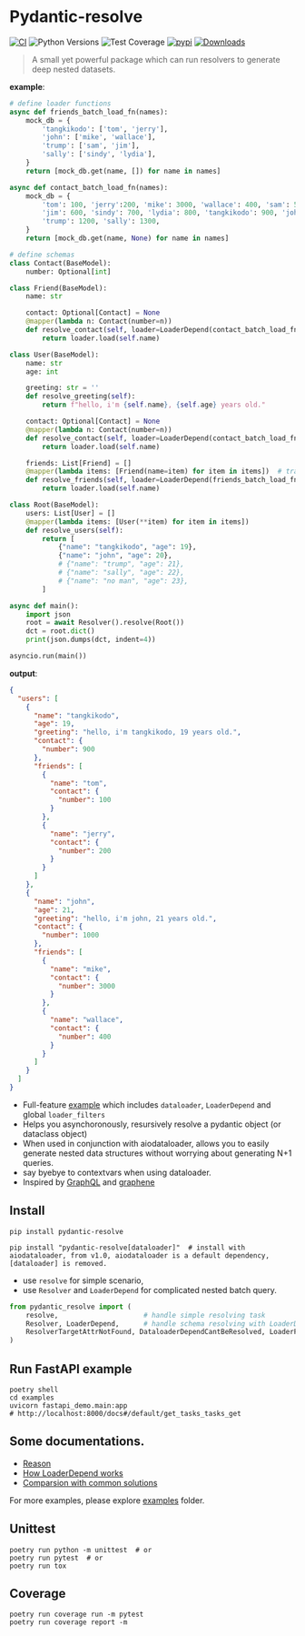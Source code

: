 # Pydantic-resolve

[![CI](https://github.com/allmonday/pydantic_resolve/actions/workflows/ci.yml/badge.svg)](https://github.com/allmonday/pydantic_resolve/actions/workflows/ci.yml)
![Python Versions](https://img.shields.io/pypi/pyversions/pydantic-resolve)
![Test Coverage](https://img.shields.io/endpoint?url=https://gist.githubusercontent.com/allmonday/6f1661c6310e1b31c9a10b0d09d52d11/raw/covbadge.json)
[![pypi](https://img.shields.io/pypi/v/pydantic-resolve.svg)](https://pypi.python.org/pypi/pydantic-resolve)
[![Downloads](https://static.pepy.tech/personalized-badge/pydantic-resolve?period=month&units=abbreviation&left_color=grey&right_color=orange&left_text=Downloads)](https://pepy.tech/project/pydantic-resolve)

> A small yet powerful package which can run resolvers to generate deep nested datasets.

**example**:

```python
# define loader functions
async def friends_batch_load_fn(names):
    mock_db = {
        'tangkikodo': ['tom', 'jerry'],
        'john': ['mike', 'wallace'],
        'trump': ['sam', 'jim'],
        'sally': ['sindy', 'lydia'],
    }
    return [mock_db.get(name, []) for name in names]

async def contact_batch_load_fn(names):
    mock_db = {
        'tom': 100, 'jerry':200, 'mike': 3000, 'wallace': 400, 'sam': 500,
        'jim': 600, 'sindy': 700, 'lydia': 800, 'tangkikodo': 900, 'john': 1000,
        'trump': 1200, 'sally': 1300,
    }
    return [mock_db.get(name, None) for name in names]

# define schemas
class Contact(BaseModel):
    number: Optional[int]

class Friend(BaseModel):
    name: str

    contact: Optional[Contact] = None
    @mapper(lambda n: Contact(number=n))
    def resolve_contact(self, loader=LoaderDepend(contact_batch_load_fn)):
        return loader.load(self.name)

class User(BaseModel):
    name: str
    age: int

    greeting: str = ''
    def resolve_greeting(self):
        return f"hello, i'm {self.name}, {self.age} years old."

    contact: Optional[Contact] = None
    @mapper(lambda n: Contact(number=n))
    def resolve_contact(self, loader=LoaderDepend(contact_batch_load_fn)):
        return loader.load(self.name)

    friends: List[Friend] = []
    @mapper(lambda items: [Friend(name=item) for item in items])  # transform after data received
    def resolve_friends(self, loader=LoaderDepend(friends_batch_load_fn)):
        return loader.load(self.name)

class Root(BaseModel):
    users: List[User] = []
    @mapper(lambda items: [User(**item) for item in items])
    def resolve_users(self):
        return [
            {"name": "tangkikodo", "age": 19},
            {"name": "john", "age": 20},
            # {"name": "trump", "age": 21},
            # {"name": "sally", "age": 22},
            # {"name": "no man", "age": 23},
        ]

async def main():
    import json
    root = await Resolver().resolve(Root())
    dct = root.dict()
    print(json.dumps(dct, indent=4))

asyncio.run(main())
```

**output**:

```json
{
  "users": [
    {
      "name": "tangkikodo",
      "age": 19,
      "greeting": "hello, i'm tangkikodo, 19 years old.",
      "contact": {
        "number": 900
      },
      "friends": [
        {
          "name": "tom",
          "contact": {
            "number": 100
          }
        },
        {
          "name": "jerry",
          "contact": {
            "number": 200
          }
        }
      ]
    },
    {
      "name": "john",
      "age": 21,
      "greeting": "hello, i'm john, 21 years old.",
      "contact": {
        "number": 1000
      },
      "friends": [
        {
          "name": "mike",
          "contact": {
            "number": 3000
          }
        },
        {
          "name": "wallace",
          "contact": {
            "number": 400
          }
        }
      ]
    }
  ]
}
```

- Full-feature [example](./examples/6_sqlalchemy_loaderdepend_global_filter.py) which includes `dataloader`, `LoaderDepend` and global `loader_filters`
- Helps you asynchoronously, resursively resolve a pydantic object (or dataclass object)
- When used in conjunction with aiodataloader, allows you to easily generate nested data structures without worrying about generating N+1 queries.
- say byebye to contextvars when using dataloader.
- Inspired by [GraphQL](https://graphql.org/) and [graphene](https://graphene-python.org/)

## Install

```shell
pip install pydantic-resolve

pip install "pydantic-resolve[dataloader]"  # install with aiodataloader, from v1.0, aiodataloader is a default dependency, [dataloader] is removed.
```

- use `resolve` for simple scenario,
- use `Resolver` and `LoaderDepend` for complicated nested batch query.

```python
from pydantic_resolve import (
    resolve,                     # handle simple resolving task
    Resolver, LoaderDepend,      # handle schema resolving with LoaderDepend and DataLoader
    ResolverTargetAttrNotFound, DataloaderDependCantBeResolved, LoaderFieldNotProvidedError
)
```

## Run FastAPI example

```shell
poetry shell
cd examples
uvicorn fastapi_demo.main:app
# http://localhost:8000/docs#/default/get_tasks_tasks_get
```

## Some documentations.

- [Reason](./doc/reason-en.md)
- [How LoaderDepend works](./doc/loader-en.md)
- [Comparsion with common solutions](./doc/compare-en.md)

For more examples, please explore [examples](./examples/) folder.

## Unittest

```shell
poetry run python -m unittest  # or
poetry run pytest  # or
poetry run tox
```

## Coverage

```shell
poetry run coverage run -m pytest
poetry run coverage report -m
```
